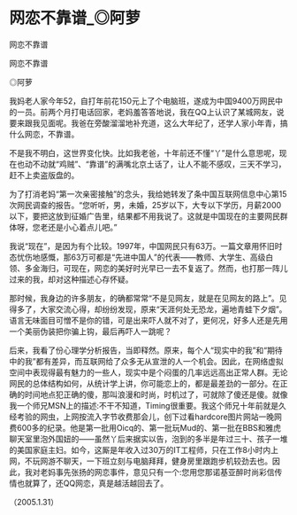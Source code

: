 # 网恋不靠谱_◎阿萝

网恋不靠谱

网恋不靠谱

◎阿萝

我妈老人家今年52，自打年前花150元上了个电脑班，遂成为中国9400万网民中的一员。前两个月打电话回家，老妈羞答答地说，我在QQ上认识了某城网友，说要来跟我见面呢。我爸在旁酸溜溜地补充道，这么大年纪了，还学人家小年青，搞什么网恋，不靠谱。

不是我不明白，这世界变化快。比如我老爸，十年前还不懂“丫”是什么意思呢，现在也动不动就“鸡贼”、“靠谱”的满嘴北京土话了，让人不能不感叹，三天不学习，赶不上卖盗版盘的。

为了打消老妈“第一次亲密接触”的念头，我给她转发了条中国互联网信息中心第15次网民调查的报告。“您听听，男，未婚，25岁以下，大专以下学历，月薪2000以下，要把这放到征婚广告里，结果都不用我说了。这就是中国现在的主要网民群体呀，您老还是小心着点儿吧。”

我说“现在”，是因为有个比较。1997年，中国网民只有63万。一篇文章用怀旧时态忧伤地感慨，那63万可都是“先进中国人”的代表——教师、大学生、高级白领、多金海归，可现在，网恋的美好时光早已一去不复返了。然而，也打那一阵儿过来的我，却对这种描述心存怀疑。

那时候，我身边的许多朋友，的确都常常“不是见网友，就是在见网友的路上”。见得多了，大家交流心得，却纷纷发现，原来“天涯何处无恐龙，遍地青蛙下夕烟”。语言无味面目可憎不是你的错，可是出来吓人就不对了，更何况，好多人还是先用一个美丽伪装把你骗上钩，最后再吓人一跳呢？

后来，我看了份心理学分析报告，当即释然。原来，每个人“现实中的我”和“期待中的我”都有差异，而互联网给了众多无从宣泄的人一个机会。因此，在网络虚拟空间中表现得最有魅力的一些人，现实中是个闷蛋的几率远远高出正常人群。无论网民的总体结构如何，从统计学上讲，你可能恋上的，都是最差劲的一部分。在正确的时间地点犯正确的傻，那叫浪漫和时尚，时机过了，可就除了傻还是傻。就像我一个师兄MSN上的描述:不干不知道，Timing很重要。我这个师兄十年前就是久经考验的网虫，上网按流入字节收费那会儿，创下过看hardcore图片网站一晚网费600多的纪录。他是第一批用Oicq的、第一批玩Mud的、第一批在BBS和雅虎聊天室里泡外国妞的——虽然丫后来据实以告，泡到的多半是年过三十、孩子一堆的美国家庭主妇。如今，这厮是年收入过30万的IT工程师，只在工作8小时内上网，不玩网游不聊天，一下班立刻与电脑拜拜，健身房里跟跑步机较劲去也。因此，我对老妈事先张扬的网恋事件，意见只有一个:您用您那诺基亚醉时尚彩信传情也就算了，还QQ网恋，真是越活越回去了。

（2005.1.31）